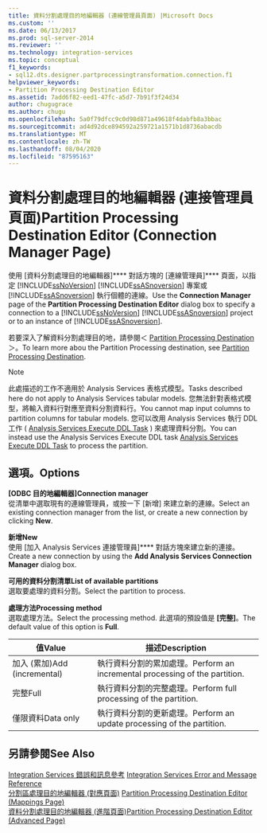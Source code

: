 ```yaml
---
title: 資料分割處理目的地編輯器 (連線管理員頁面) |Microsoft Docs
ms.custom: ''
ms.date: 06/13/2017
ms.prod: sql-server-2014
ms.reviewer: ''
ms.technology: integration-services
ms.topic: conceptual
f1_keywords:
- sql12.dts.designer.partprocessingtransformation.connection.f1
helpviewer_keywords:
- Partition Processing Destination Editor
ms.assetid: 7add6f82-eed1-47fc-a5d7-7b91f3f24d34
author: chugugrace
ms.author: chugu
ms.openlocfilehash: 5a0f79dfcc9c0d98d871a49618f4dabfb8a3bbac
ms.sourcegitcommit: ad4d92dce894592a259721a1571b1d8736abacdb
ms.translationtype: MT
ms.contentlocale: zh-TW
ms.lasthandoff: 08/04/2020
ms.locfileid: "87595163"
---
```

# <a name="partition-processing-destination-editor-connection-manager-page"></a><span data-ttu-id="722fd-102">資料分割處理目的地編輯器 (連接管理員頁面)</span><span class="sxs-lookup"><span data-stu-id="722fd-102">Partition Processing Destination Editor (Connection Manager Page)</span></span>
  <span data-ttu-id="722fd-103">使用 [資料分割處理目的地編輯器]\*\*\*\* 對話方塊的 [連線管理員]\*\*\*\* 頁面，以指定 [!INCLUDE[ssNoVersion](../includes/ssnoversion-md.md)] [!INCLUDE[ssASnoversion](../includes/ssasnoversion-md.md)] 專案或 [!INCLUDE[ssASnoversion](../includes/ssasnoversion-md.md)] 執行個體的連線。</span><span class="sxs-lookup"><span data-stu-id="722fd-103">Use the **Connection Manager** page of the **Partition Processing Destination Editor** dialog box to specify a connection to a [!INCLUDE[ssNoVersion](../includes/ssnoversion-md.md)] [!INCLUDE[ssASnoversion](../includes/ssasnoversion-md.md)] project or to an instance of [!INCLUDE[ssASnoversion](../includes/ssasnoversion-md.md)].</span></span>  
  
 <span data-ttu-id="722fd-104">若要深入了解資料分割處理目的地，請參閱＜ [Partition Processing Destination](data-flow/partition-processing-destination.md)＞。</span><span class="sxs-lookup"><span data-stu-id="722fd-104">To learn more abou the Partition Processing destination, see [Partition Processing Destination](data-flow/partition-processing-destination.md).</span></span>  
  
> [!NOTE]  
>  <span data-ttu-id="722fd-105">此處描述的工作不適用於 Analysis Services 表格式模型。</span><span class="sxs-lookup"><span data-stu-id="722fd-105">Tasks described here do not apply to Analysis Services tabular models.</span></span>  <span data-ttu-id="722fd-106">您無法針對表格式模型，將輸入資料行對應至資料分割資料行。</span><span class="sxs-lookup"><span data-stu-id="722fd-106">You cannot map input columns to partition columns for tabular models.</span></span> <span data-ttu-id="722fd-107">您可以改用 Analysis Services 執行 DDL 工作 ( [Analysis Services Execute DDL Task](control-flow/analysis-services-execute-ddl-task.md) ) 來處理資料分割。</span><span class="sxs-lookup"><span data-stu-id="722fd-107">You can instead use the Analysis Services Execute DDL task [Analysis Services Execute DDL Task](control-flow/analysis-services-execute-ddl-task.md) to process the partition.</span></span>  
  
## <a name="options"></a><span data-ttu-id="722fd-108">選項。</span><span class="sxs-lookup"><span data-stu-id="722fd-108">Options</span></span>  
 <span data-ttu-id="722fd-109">**[ODBC 目的地編輯器]**</span><span class="sxs-lookup"><span data-stu-id="722fd-109">**Connection manager**</span></span>  
 <span data-ttu-id="722fd-110">從清單中選取現有的連線管理員，或按一下 [新增]  來建立新的連線。</span><span class="sxs-lookup"><span data-stu-id="722fd-110">Select an existing connection manager from the list, or create a new connection by clicking **New**.</span></span>  
  
 <span data-ttu-id="722fd-111">**新增**</span><span class="sxs-lookup"><span data-stu-id="722fd-111">**New**</span></span>  
 <span data-ttu-id="722fd-112">使用 [加入 Analysis Services 連接管理員]\*\*\*\* 對話方塊來建立新的連接。</span><span class="sxs-lookup"><span data-stu-id="722fd-112">Create a new connection by using the **Add Analysis Services Connection Manager** dialog box.</span></span>  
  
 <span data-ttu-id="722fd-113">**可用的資料分割清單**</span><span class="sxs-lookup"><span data-stu-id="722fd-113">**List of available partitions**</span></span>  
 <span data-ttu-id="722fd-114">選取要處理的資料分割。</span><span class="sxs-lookup"><span data-stu-id="722fd-114">Select the partition to process.</span></span>  
  
 <span data-ttu-id="722fd-115">**處理方法**</span><span class="sxs-lookup"><span data-stu-id="722fd-115">**Processing method**</span></span>  
 <span data-ttu-id="722fd-116">選取處理方法。</span><span class="sxs-lookup"><span data-stu-id="722fd-116">Select the processing method.</span></span> <span data-ttu-id="722fd-117">此選項的預設值是 **[完整]**。</span><span class="sxs-lookup"><span data-stu-id="722fd-117">The default value of this option is **Full**.</span></span>  
  
|<span data-ttu-id="722fd-118">值</span><span class="sxs-lookup"><span data-stu-id="722fd-118">Value</span></span>|<span data-ttu-id="722fd-119">描述</span><span class="sxs-lookup"><span data-stu-id="722fd-119">Description</span></span>|  
|-----------|-----------------|  
|<span data-ttu-id="722fd-120">加入 (累加)</span><span class="sxs-lookup"><span data-stu-id="722fd-120">Add (incremental)</span></span>|<span data-ttu-id="722fd-121">執行資料分割的累加處理。</span><span class="sxs-lookup"><span data-stu-id="722fd-121">Perform an incremental processing of the partition.</span></span>|  
|<span data-ttu-id="722fd-122">完整</span><span class="sxs-lookup"><span data-stu-id="722fd-122">Full</span></span>|<span data-ttu-id="722fd-123">執行資料分割的完整處理。</span><span class="sxs-lookup"><span data-stu-id="722fd-123">Perform full processing of the partition.</span></span>|  
|<span data-ttu-id="722fd-124">僅限資料</span><span class="sxs-lookup"><span data-stu-id="722fd-124">Data only</span></span>|<span data-ttu-id="722fd-125">執行資料分割的更新處理。</span><span class="sxs-lookup"><span data-stu-id="722fd-125">Perform an update processing of the partition.</span></span>|  
  
## <a name="see-also"></a><span data-ttu-id="722fd-126">另請參閱</span><span class="sxs-lookup"><span data-stu-id="722fd-126">See Also</span></span>  
 <span data-ttu-id="722fd-127">[Integration Services 錯誤和訊息參考](../../2014/integration-services/integration-services-error-and-message-reference.md) </span><span class="sxs-lookup"><span data-stu-id="722fd-127">[Integration Services Error and Message Reference](../../2014/integration-services/integration-services-error-and-message-reference.md) </span></span>  
 <span data-ttu-id="722fd-128">[分割區處理目的地編輯器 &#40;對應頁面&#41;](../../2014/integration-services/partition-processing-destination-editor-mappings-page.md) </span><span class="sxs-lookup"><span data-stu-id="722fd-128">[Partition Processing Destination Editor &#40;Mappings Page&#41;](../../2014/integration-services/partition-processing-destination-editor-mappings-page.md) </span></span>  
 [<span data-ttu-id="722fd-129">資料分割處理目的地編輯器 &#40;進階頁面&#41;</span><span class="sxs-lookup"><span data-stu-id="722fd-129">Partition Processing Destination Editor &#40;Advanced Page&#41;</span></span>](../../2014/integration-services/partition-processing-destination-editor-advanced-page.md)  
  
  
